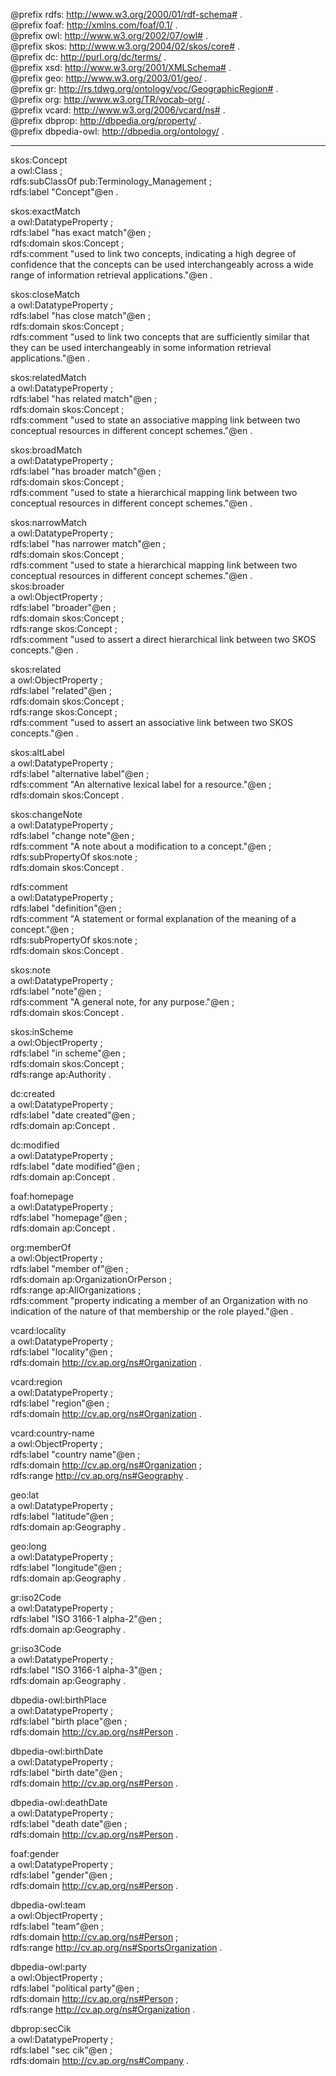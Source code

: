 @prefix rdfs: <http://www.w3.org/2000/01/rdf-schema#> .  
@prefix foaf: <http://xmlns.com/foaf/0.1/> .  
@prefix owl: <http://www.w3.org/2002/07/owl#> .  
@prefix skos: <http://www.w3.org/2004/02/skos/core#> .  
@prefix dc: <http://purl.org/dc/terms/> .  
@prefix xsd: <http://www.w3.org/2001/XMLSchema#> .  
@prefix geo: <http://www.w3.org/2003/01/geo/> .  
@prefix gr: <http://rs.tdwg.org/ontology/voc/GeographicRegion#> .  
@prefix org: <http://www.w3.org/TR/vocab-org/> .  
@prefix vcard: <http://www.w3.org/2006/vcard/ns#> .  
@prefix dbprop: <http://dbpedia.org/property/> .  
@prefix dbpedia-owl: <http://dbpedia.org/ontology/> .  

------

skos:Concept  
  a  owl:Class ;  
  rdfs:subClassOf pub:Terminology_Management ;  
  rdfs:label "Concept"@en .  

skos:exactMatch  
	a owl:DatatypeProperty ;         
	rdfs:label "has exact match"@en ;  
	rdfs:domain skos:Concept ;  
	rdfs:comment "used to link two concepts, indicating a high degree of confidence that the concepts can be used interchangeably across a wide range of information retrieval applications."@en  .  

skos:closeMatch  
	a owl:DatatypeProperty ;  
	rdfs:label "has close match"@en ;  
	rdfs:domain skos:Concept ;  
	rdfs:comment "used to link two concepts that are sufficiently similar that they can be used interchangeably in some information retrieval applications."@en  .  

skos:relatedMatch  
	a owl:DatatypeProperty ;     
	rdfs:label "has related match"@en ;  
	rdfs:domain skos:Concept ;  
	rdfs:comment "used to state an associative mapping link between two conceptual resources in different concept schemes."@en  .  	

skos:broadMatch  
	a owl:DatatypeProperty ;   
	rdfs:label "has broader match"@en ;  
	rdfs:domain skos:Concept ;  
	rdfs:comment "used to state a hierarchical mapping link between two conceptual resources in different concept schemes."@en  .  	

skos:narrowMatch  
	a owl:DatatypeProperty ;  
	rdfs:label "has narrower match"@en ;  
	rdfs:domain skos:Concept ;  
	rdfs:comment "used to state a hierarchical mapping link between two conceptual resources in different concept schemes."@en  .  			
skos:broader  
    a owl:ObjectProperty ;  
    rdfs:label "broader"@en ;  
    rdfs:domain skos:Concept ;  
    rdfs:range skos:Concept  ;   
    rdfs:comment "used to assert a direct hierarchical link between two SKOS concepts."@en  .  
	
skos:related  
    a owl:ObjectProperty ;  
    rdfs:label "related"@en ;  
    rdfs:domain skos:Concept ;  
    rdfs:range skos:Concept  ;  
    rdfs:comment "used to assert an associative link between two SKOS concepts."@en  .  

skos:altLabel  
  a owl:DatatypeProperty ;  
  rdfs:label "alternative label"@en ;  
  rdfs:comment "An alternative lexical label for a resource."@en ;  
  rdfs:domain skos:Concept .  
  
skos:changeNote  
  a owl:DatatypeProperty ;  
  rdfs:label "change note"@en ;  
  rdfs:comment "A note about a modification to a concept."@en ;  
  rdfs:subPropertyOf skos:note ;  
  rdfs:domain skos:Concept .  

rdfs:comment  
  a owl:DatatypeProperty ;  
  rdfs:label "definition"@en ;  
  rdfs:comment "A statement or formal explanation of the meaning of a concept."@en ;  
  rdfs:subPropertyOf skos:note ;  
  rdfs:domain skos:Concept .  

skos:note  
  a owl:DatatypeProperty ;  
  rdfs:label "note"@en ;  
  rdfs:comment "A general note, for any purpose."@en ;  
  rdfs:domain skos:Concept .  
    
skos:inScheme  
  a owl:ObjectProperty ;  
  rdfs:label "in scheme"@en ;  
  rdfs:domain skos:Concept ;  
  rdfs:range ap:Authority  .  
 
dc:created  
  a owl:DatatypeProperty ;  
  rdfs:label "date created"@en ;  
  rdfs:domain ap:Concept .  
  
dc:modified  
  a owl:DatatypeProperty ;  
  rdfs:label "date modified"@en ;  
  rdfs:domain ap:Concept .  
 
foaf:homepage  
  a owl:DatatypeProperty ;  
  rdfs:label "homepage"@en ;  
  rdfs:domain ap:Concept .  
    
org:memberOf  
    a owl:ObjectProperty ;  
    rdfs:label "member of"@en ;  
    rdfs:domain ap:OrganizationOrPerson ;  
    rdfs:range ap:AllOrganizations ;  
    rdfs:comment "property indicating a member of an Organization with no indication of the nature of that membership or the role played."@en .  

vcard:locality  
  a owl:DatatypeProperty ;  
  rdfs:label "locality"@en ;  
  rdfs:domain <http://cv.ap.org/ns#Organization> .  
  
vcard:region  
  a owl:DatatypeProperty ;  
  rdfs:label "region"@en ;  
  rdfs:domain <http://cv.ap.org/ns#Organization> .  
  
vcard:country-name    
  a owl:ObjectProperty ;  
  rdfs:label "country name"@en ;  
  rdfs:domain  <http://cv.ap.org/ns#Organization> ;  
  rdfs:range <http://cv.ap.org/ns#Geography>  .  

geo:lat  
  a owl:DatatypeProperty ;  
  rdfs:label "latitude"@en ;  
  rdfs:domain ap:Geography .  

geo:long  
  a owl:DatatypeProperty ;  
  rdfs:label "longitude"@en ;  
  rdfs:domain ap:Geography .  

gr:iso2Code  
  a owl:DatatypeProperty ;  
  rdfs:label "ISO 3166-1 alpha-2"@en ;  
  rdfs:domain ap:Geography .  
  
gr:iso3Code  
  a owl:DatatypeProperty ;  
  rdfs:label "ISO 3166-1 alpha-3"@en ;  
  rdfs:domain ap:Geography .  
   
dbpedia-owl:birthPlace  
  a owl:DatatypeProperty ;  
  rdfs:label "birth place"@en ;  
  rdfs:domain <http://cv.ap.org/ns#Person> .  
  
dbpedia-owl:birthDate  
  a owl:DatatypeProperty ;  
  rdfs:label "birth date"@en ;  
  rdfs:domain <http://cv.ap.org/ns#Person> .  

dbpedia-owl:deathDate  
  a owl:DatatypeProperty ;  
  rdfs:label "death date"@en ;  
  rdfs:domain <http://cv.ap.org/ns#Person> .  

foaf:gender  
  a owl:DatatypeProperty ;  
  rdfs:label "gender"@en ;  
  rdfs:domain <http://cv.ap.org/ns#Person>  .  

dbpedia-owl:team  
  a owl:ObjectProperty ;  
  rdfs:label "team"@en ;  
  rdfs:domain <http://cv.ap.org/ns#Person> ;  
  rdfs:range <http://cv.ap.org/ns#SportsOrganization>  .    
  
dbpedia-owl:party  
  a owl:ObjectProperty ;  
  rdfs:label "political party"@en ;  
  rdfs:domain <http://cv.ap.org/ns#Person> ;  
  rdfs:range <http://cv.ap.org/ns#Organization>  .    

dbprop:secCik  
  a owl:DatatypeProperty ;  
  rdfs:label "sec cik"@en ;  
  rdfs:domain <http://cv.ap.org/ns#Company> .  
